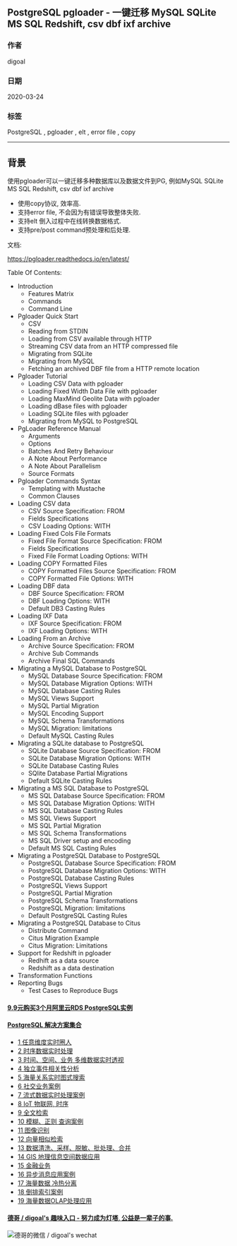 ## PostgreSQL pgloader - 一键迁移 MySQL SQLite MS SQL Redshift, csv dbf ixf archive  
          
### 作者                                                                          
digoal                                                                                                                   
                            
### 日期                                                                                                                   
2020-03-24                                                                                                               
                                                                                                                   
### 标签                                                                                                                   
PostgreSQL , pgloader , elt , error file , copy   
                       
----                 
                            
## 背景        
使用pgloader可以一键迁移多种数据库以及数据文件到PG, 例如MySQL SQLite MS SQL Redshift, csv dbf ixf archive  
  
- 使用copy协议, 效率高.   
- 支持error file, 不会因为有错误导致整体失败.   
- 支持elt 倒入过程中在线转换数据格式.   
- 支持pre/post command预处理和后处理.   
  
文档:  
  
https://pgloader.readthedocs.io/en/latest/  
  
Table Of Contents:  
  
- Introduction  
    - Features Matrix  
    - Commands  
    - Command Line  
- Pgloader Quick Start  
    - CSV  
    - Reading from STDIN  
    - Loading from CSV available through HTTP  
    - Streaming CSV data from an HTTP compressed file  
    - Migrating from SQLite  
    - Migrating from MySQL  
    - Fetching an archived DBF file from a HTTP remote location  
- Pgloader Tutorial  
    - Loading CSV Data with pgloader  
    - Loading Fixed Width Data File with pgloader  
    - Loading MaxMind Geolite Data with pgloader  
    - Loading dBase files with pgloader  
    - Loading SQLite files with pgloader  
    - Migrating from MySQL to PostgreSQL  
- PgLoader Reference Manual  
    - Arguments  
    - Options  
    - Batches And Retry Behaviour  
    - A Note About Performance  
    - A Note About Parallelism  
    - Source Formats  
- Pgloader Commands Syntax  
    - Templating with Mustache  
    - Common Clauses  
- Loading CSV data  
    - CSV Source Specification: FROM  
    - Fields Specifications  
    - CSV Loading Options: WITH  
- Loading Fixed Cols File Formats  
    - Fixed File Format Source Specification: FROM  
    - Fields Specifications  
    - Fixed File Format Loading Options: WITH  
- Loading COPY Formatted Files  
    - COPY Formatted Files Source Specification: FROM  
    - COPY Formatted File Options: WITH  
- Loading DBF data  
    - DBF Source Specification: FROM  
    - DBF Loading Options: WITH  
    - Default DB3 Casting Rules  
- Loading IXF Data  
    - IXF Source Specification: FROM  
    - IXF Loading Options: WITH  
- Loading From an Archive  
    - Archive Source Specification: FROM  
    - Archive Sub Commands  
    - Archive Final SQL Commands  
- Migrating a MySQL Database to PostgreSQL  
    - MySQL Database Source Specification: FROM  
    - MySQL Database Migration Options: WITH  
    - MySQL Database Casting Rules  
    - MySQL Views Support  
    - MySQL Partial Migration  
    - MySQL Encoding Support  
    - MySQL Schema Transformations  
    - MySQL Migration: limitations  
    - Default MySQL Casting Rules  
- Migrating a SQLite database to PostgreSQL  
    - SQLite Database Source Specification: FROM  
    - SQLite Database Migration Options: WITH  
    - SQLite Database Casting Rules  
    - SQlite Database Partial Migrations  
    - Default SQLite Casting Rules  
- Migrating a MS SQL Database to PostgreSQL  
    - MS SQL Database Source Specification: FROM  
    - MS SQL Database Migration Options: WITH  
    - MS SQL Database Casting Rules  
    - MS SQL Views Support  
    - MS SQL Partial Migration  
    - MS SQL Schema Transformations  
    - MS SQL Driver setup and encoding  
    - Default MS SQL Casting Rules  
- Migrating a PostgreSQL Database to PostgreSQL  
    - PostgreSQL Database Source Specification: FROM  
    - PostgreSQL Database Migration Options: WITH  
    - PostgreSQL Database Casting Rules  
    - PostgreSQL Views Support  
    - PostgreSQL Partial Migration  
    - PostgreSQL Schema Transformations  
    - PostgreSQL Migration: limitations  
    - Default PostgreSQL Casting Rules  
- Migrating a PostgreSQL Database to Citus  
    - Distribute Command  
    - Citus Migration Example  
    - Citus Migration: Limitations  
- Support for Redshift in pgloader  
    - Redhift as a data source  
    - Redshift as a data destination  
- Transformation Functions  
- Reporting Bugs  
    - Test Cases to Reproduce Bugs  
        
  
  
  
  
  
  
  
  
  
  
  
  
  
  
  
  
  
  
  
  
  
  
  
  
  
  
  
  
  
  
  
  
  
  
  
#### [9.9元购买3个月阿里云RDS PostgreSQL实例](https://www.aliyun.com/database/postgresqlactivity "57258f76c37864c6e6d23383d05714ea")
  
  
#### [PostgreSQL 解决方案集合](https://yq.aliyun.com/topic/118 "40cff096e9ed7122c512b35d8561d9c8")
- [1 任意维度实时圈人](https://yq.aliyun.com/topic/118 "40cff096e9ed7122c512b35d8561d9c8")
- [2 时序数据实时处理](https://yq.aliyun.com/topic/118 "40cff096e9ed7122c512b35d8561d9c8")
- [3 时间、空间、业务 多维数据实时透视](https://yq.aliyun.com/topic/118 "40cff096e9ed7122c512b35d8561d9c8")
- [4 独立事件相关性分析](https://yq.aliyun.com/topic/118 "40cff096e9ed7122c512b35d8561d9c8")
- [5 海量关系实时图式搜索](https://yq.aliyun.com/topic/118 "40cff096e9ed7122c512b35d8561d9c8")
- [6 社交业务案例](https://yq.aliyun.com/topic/118 "40cff096e9ed7122c512b35d8561d9c8")
- [7 流式数据实时处理案例](https://yq.aliyun.com/topic/118 "40cff096e9ed7122c512b35d8561d9c8")
- [8 IoT 物联网, 时序](https://yq.aliyun.com/topic/118 "40cff096e9ed7122c512b35d8561d9c8")
- [9 全文检索](https://yq.aliyun.com/topic/118 "40cff096e9ed7122c512b35d8561d9c8")
- [10 模糊、正则 查询案例](https://yq.aliyun.com/topic/118 "40cff096e9ed7122c512b35d8561d9c8")
- [11 图像识别](https://yq.aliyun.com/topic/118 "40cff096e9ed7122c512b35d8561d9c8")
- [12 向量相似检索](https://yq.aliyun.com/topic/118 "40cff096e9ed7122c512b35d8561d9c8")
- [13 数据清洗、采样、脱敏、批处理、合并](https://yq.aliyun.com/topic/118 "40cff096e9ed7122c512b35d8561d9c8")
- [14 GIS 地理信息空间数据应用](https://yq.aliyun.com/topic/118 "40cff096e9ed7122c512b35d8561d9c8")
- [15 金融业务](https://yq.aliyun.com/topic/118 "40cff096e9ed7122c512b35d8561d9c8")
- [16 异步消息应用案例](https://yq.aliyun.com/topic/118 "40cff096e9ed7122c512b35d8561d9c8")
- [17 海量数据 冷热分离](https://yq.aliyun.com/topic/118 "40cff096e9ed7122c512b35d8561d9c8")
- [18 倒排索引案例](https://yq.aliyun.com/topic/118 "40cff096e9ed7122c512b35d8561d9c8")
- [19 海量数据OLAP处理应用](https://yq.aliyun.com/topic/118 "40cff096e9ed7122c512b35d8561d9c8")
  
  
#### [德哥 / digoal's 趣味入口 - 努力成为灯塔, 公益是一辈子的事.](https://github.com/digoal/blog/blob/master/README.md "22709685feb7cab07d30f30387f0a9ae")
  
  
![德哥的微信 / digoal's wechat](../pic/digoal_weixin.jpg "f7ad92eeba24523fd47a6e1a0e691b59")
  
